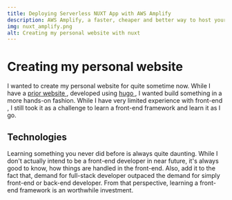 ```yaml
---
title: Deploying Serverless NUXT App with AWS Amplify
description: AWS Amplify, a faster, cheaper and better way to host your NUXT App
img: nuxt_amplify.png
alt: Creating my personal website with nuxt
---
```


# Creating my personal website

I wanted to create my personal website for quite sometime now. While I have a [ prior website ](https://www.mohammadrafee.com), developed using [ hugo ](https://gohugo.io/), I wanted build something in a more hands-on fashion. While I have very limited experience with front-end , I still took it as a challenge to learn a front-end framework and learn it as I go.

## Technologies

Learning something you never did before is always quite daunting. While I don't actually intend to be a front-end developer in near future, it's always good to know, how things are handled in the front-end. Also, add it to the fact that, demand for full-stack developer outpaced the demand for simply front-end or back-end developer. From that perspective, learning a front-end framework is an worthwhile investment.

<!-- First, the project. My project was something I had in mind for a long time, but never managed to find the time to do: a simple personal website to gain visibility on the web and show a bit of what I do. Thanks to the lockdown in France I got started with this project. I had a rough idea of what I wanted in this website: a summary of what I do, my work experiences and skills; the different ways to contact me and a blog section where I could start writing.

<div class="article-image-container">
  <img src="/site-combined.png">
</div>

## Why NuxtJS?

One thing to know about me is that I love front-end development. I already have a bit of real-world experiences with Angular and React, so I wanted to try Vue.js on a real project which goes a bit beyond classical tutorials (being a big fan of learning by doing). At the same time, I knew I wasn't good enough with Vue.js to create a whole project structure from scratch (without regretting it later at least). And here comes NuxtJS and the very first advantage I saw in this framework. Starting a project with NuxtJS is very simple and it takes care of all the set up pain for you. It allowed me to focus on developing and creating content from the get-go. I also knew a bit about what NuxtJS opinions and features were so I knew I could make my project with it.

## Feedback on?

Now that we know why NuxtJS, it's time to dive into what I used in NuxtJS. Keep in mind it's an opinionated list of some of the main stuff I used. NuxtJS is much richer than just that.

<br/>

### Dynamic routing

<br/>

Do you remember PHP? Yes I just said PHP, please do not be afraid. NuxtJS has a routing system very similar to what PHP proposed: based on file names and directory structures.
<br/>
Everything starts with the **pages** directory. Inside, you create your files which will be used as pages. By pages, I mean Vue.js components linked to a route in vue-router. But how to define these routes? Well you don't! When NuxtJS builds your project, it looks inside your pages directory and generates it for you, based on the files name.
<br/>

```js
pages/
--| index.vue
--| contact.vue
--| blog/
-----| index.vue
-----| _slug.vue
```

<br/>

What's happening here ?

<br/>

First we have an index.vue file. This page will be displayed when navigating on the root of the app. You guessed it, the contact page will be displayed on the /contact path.
<br/>
Next we have the subdirectory blog with an index file. This index page behaves the same as the previous one. Il will be displayed on the root but this time of the current directory : /blog.
<br/>
Lastly, we have a \_slug file. The \_slug expression represents a dynamic parameter. It means, whenever I'll navigate to /blog/something, I'll display the \_slug page in which I'll have access to a slug parameter which value will be (in this example) something.

<br/>

### Layout

<br/>

Layout allows you to easily configure the aspect of your app. It places itself one step higher than pages. In my case, I used it in a very simple way: to display components common to every page without repeating myself:

<br/>

```js
<Header />

<Nuxt />

<Footer />
```

<br/>

The **`<Nuxt />`** is replaced by the code of the page you're in, depending on your app and current route. It's only one use case of NuxtJS layouts, you can easily find more use cases on the NuxtJS documentation, such as creating a specific layout according to the resolution (mobile/tablet/desktop) for example.

<br/>

### Static mode

<br/>

One of my favorite feature so far! I knew my personal website - at least in a first version - did not need to request any APIs at runtime to display my content. So all my content could be generated at build time. But how could I take advantage of that? Well the NuxtJS static mode does the exact job! It goes through all your pages and generates all your content, at build time. It also means I could use a static hosting services (I went with **Netlify** by the way).
<br/>
How to use the static mode? Update the nuxt.config.js file with the following property and that's it.
<br/>

```js
target: "static";
```

<br/>

### Nuxt content

<br/>

I wanted one specific feature : the ability to easily write and display blog posts. To do so, I tried one of the latest NuxtJS module : @nuxt/content.

To install this module, it is as easy as:

<br/>

```
npm install @nuxt/content
```

<br/>

and add the new module in nuxt.config.js:

<br/>

```js
{
   modules: [
      '@nuxt/content'
   ],
}
```

<br/>

At this point, the @nuxt/content module is installed. What's next? Creating your content. All you have to do is create files in a **content** directory. @nuxt/content supports all kinds of formats (markdown, json, csv, xml). I personally went with markdown as it is a format I'm comfortable with. Another thing to note is that, in addition to your content, you can add metadata to your content file. In my case, I added a title, a description and an image.

<br/>

Last step: how do I display the content I just created. First, you have to fetch it. For that, I used the asyncData method available on all pages of a NuxtJS app. This method is called when navigating to the matching route and before initializing the component. In this method, you have access to a context object. By adding the @nuxt/content module, this context object is enriched with a \$content property which will help us interact with our content. To fetch a content, it looks like this:

<br/>

```js
const article = await $content("articles", params.slug).fetch();

return { article };
```

<br/>

The parameters define the path of the content you're looking for. If no parameters are defined, it defaults to the root of the content directory. In my case, I created an articles subdirectory to organize my content. So I'm asking for the content inside a subdirectory called articles and named as the slug parameter in my current url.

<br/>

Here is what my blog introduction page looks like :

<div class="article-image-container">
	<img src="/blog.png" />
</div>

## What I appreciated the most?

I appreciated a lot the simplicity of working with NuxtJS. No time lost on complex configuration or importing a number of libraries. You just get a concise, easy-to-read and working architecture and configuration from the get-go, allowing you to work on your ideas and your content. This also works very well thanks to the clarity of the documentation and the great articles you can find on the NuxtJS blog section. Big thumb up for that :)

<br/>

One example is this article [Creating a blog with @nuxt/content](https://nuxtjs.org/blog/creating-blog-with-nuxt-content/) by **Debbie O'Brien**. It has been a huge help with creating my blog as I learned so many things through it :)

## The biggest struggle I had?

The biggest struggle I faced on this project was about images loading. I decided to associate an image to every article I'll write. For the article you're currently reading, my first reflex was to add the image to the assets folder, like every other images of this site. But my image was never found. It turns out, the difference between this image and the other was that my image was loaded dynamically, according to the metadata of the article you're on.

<br/>

Because of that, when Webpack bundles your app, it can not determine that this particular image is being used. Indeed, it never found an explicit use of it in your app at build time. So it removes it from your final bundle! One way to solve it was to put the image in the **static** folder instead of the **assets** folder. The content in this folder is always part of your final bundle, without build time analysis. I hope this explanation will save you some struggle time if you meet the same issue.

## Conclusion

What to conclude? I learned a lot about NuxtJS in this project and I loved what I discovered. NuxtJS is really easy to get started with. It does not require a lot of experience, even with Vue.js and allows you to quickly focus on what matters: your ideas. This is something I'm looking for when working with a framework and NuxtJS greatly succeeded with it. Also, for the use case of my projects, the amount of features I needed (static mode, @nuxt/content, etc) and quickly available effortlessly was impressive, so I'm glad I chose NuxtJS.
<br/>
I hope you learned some new stuff with this article and it gave you the desire to create your own personal website and to try out NuxtJS!
Please let me know your thoughts after this reading and in the meantime stay safe! -->
